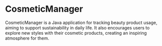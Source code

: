 # CosmeticManager
CosmeticManager is a Java application for tracking beauty product usage, aiming to support sustainability in daily life. It also encourages users to explore new styles with their cosmetic products, creating an inspiring atmosphere for them.
